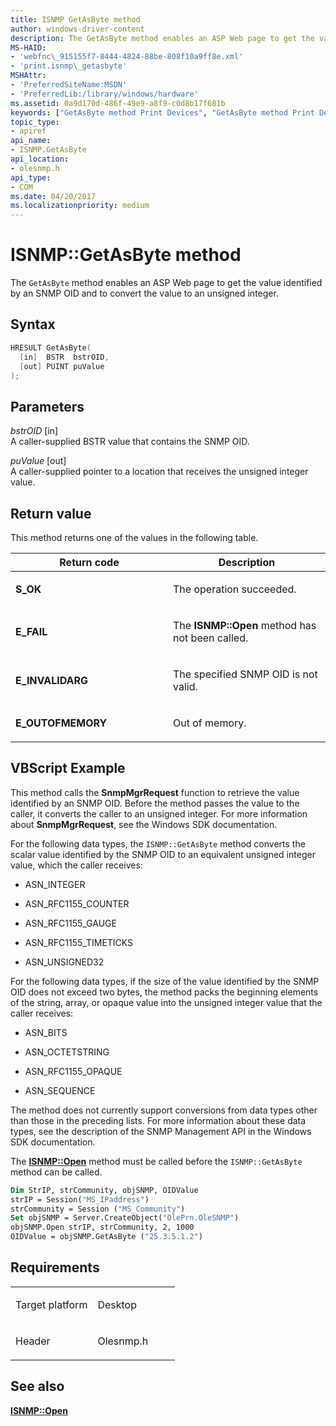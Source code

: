 ```yaml
---
title: ISNMP GetAsByte method
author: windows-driver-content
description: The GetAsByte method enables an ASP Web page to get the value identified by an SNMP OID and to convert the value to an unsigned integer.
MS-HAID:
- 'webfnc\_915155f7-8444-4824-88be-808f10a9ff8e.xml'
- 'print.isnmp\_getasbyte'
MSHAttr:
- 'PreferredSiteName:MSDN'
- 'PreferredLib:/library/windows/hardware'
ms.assetid: 0a9d170d-486f-49e9-a8f9-c0d8b17f681b
keywords: ["GetAsByte method Print Devices", "GetAsByte method Print Devices , ISNMP interface", "ISNMP interface Print Devices , GetAsByte method"]
topic_type:
- apiref
api_name:
- ISNMP.GetAsByte
api_location:
- olesnmp.h
api_type:
- COM
ms.date: 04/20/2017
ms.localizationpriority: medium
---
```


# ISNMP::GetAsByte method

The `GetAsByte` method enables an ASP Web page to get the value identified by an SNMP OID and to convert the value to an unsigned integer.

Syntax
------

```cpp
HRESULT GetAsByte(
  [in]  BSTR  bstrOID,
  [out] PUINT puValue
);
```

Parameters
----------

*bstrOID* \[in\]  
A caller-supplied BSTR value that contains the SNMP OID.

*puValue* \[out\]  
A caller-supplied pointer to a location that receives the unsigned integer value.

Return value
------------

This method returns one of the values in the following table.

<table>
<colgroup>
<col width="50%" />
<col width="50%" />
</colgroup>
<thead>
<tr class="header">
<th>Return code</th>
<th>Description</th>
</tr>
</thead>
<tbody>
<tr class="odd">
<td><strong>S_OK</strong></td>
<td><p>The operation succeeded.</p></td>
</tr>
<tr class="even">
<td><strong>E_FAIL</strong></td>
<td><p>The <strong>ISNMP::Open</strong> method has not been called.</p></td>
</tr>
<tr class="odd">
<td><strong>E_INVALIDARG</strong></td>
<td><p>The specified SNMP OID is not valid.</p></td>
</tr>
<tr class="even">
<td><strong>E_OUTOFMEMORY</strong></td>
<td><p>Out of memory.</p></td>
</tr>
</tbody>
</table>

## VBScript Example

This method calls the **SnmpMgrRequest** function to retrieve the value identified by an SNMP OID. Before the method passes the value to the caller, it converts the caller to an unsigned integer. For more information about **SnmpMgrRequest**, see the Windows SDK documentation.

For the following data types, the `ISNMP::GetAsByte` method converts the scalar value identified by the SNMP OID to an equivalent unsigned integer value, which the caller receives:

-   ASN\_INTEGER

-   ASN\_RFC1155\_COUNTER

-   ASN\_RFC1155\_GAUGE

-   ASN\_RFC1155\_TIMETICKS

-   ASN\_UNSIGNED32

For the following data types, if the size of the value identified by the SNMP OID does not exceed two bytes, the method packs the beginning elements of the string, array, or opaque value into the unsigned integer value that the caller receives:

-   ASN\_BITS

-   ASN\_OCTETSTRING

-   ASN\_RFC1155\_OPAQUE

-   ASN\_SEQUENCE

The method does not currently support conversions from data types other than those in the preceding lists. For more information about these data types, see the description of the SNMP Management API in the Windows SDK documentation.

The [**ISNMP::Open**](isnmp-open.md) method must be called before the `ISNMP::GetAsByte` method can be called.

```vb
Dim StrIP, strCommunity, objSNMP, OIDValue
strIP = Session("MS_IPaddress")
strCommunity = Session ("MS_Community")
Set objSNMP = Server.CreateObject("OlePrn.OleSNMP")
objSNMP.Open strIP, strCommunity, 2, 1000
OIDValue = objSNMP.GetAsByte ("25.3.5.1.2")
```

Requirements
------------

<table>
<colgroup>
<col width="50%" />
<col width="50%" />
</colgroup>
<tbody>
<tr class="odd">
<td><p>Target platform</p></td>
<td>Desktop</td>
</tr>
<tr class="odd">
<td><p>Header</p></td>
<td>Olesnmp.h</td>
</tr>
</tbody>
</table>

## See also

[**ISNMP::Open**](isnmp-open.md)
